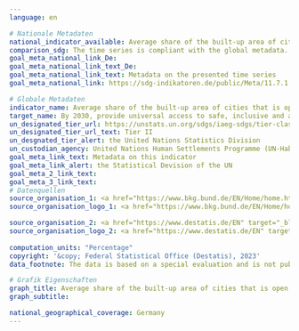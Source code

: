 ```yaml
---
language: en    

# Nationale Metadaten    
national_indicator_available: Average share of the built-up area of cities that is open space for public use    
comparison_sdg: The time series is compliant with the global metadata.    
goal_meta_national_link_De: 
goal_meta_national_link_text_De: 
goal_meta_national_link_text: Metadata on the presented time series
goal_meta_national_link: https://sdg-indikatoren.de/public/Meta/11.7.1.pdf    

# Globale Metadaten    
indicator_name: Average share of the built-up area of cities that is open space for public use for all, by sex, age and persons with disabilities    
target_name: By 2030, provide universal access to safe, inclusive and accessible, green and public spaces, in particular for women and children, older persons and persons with disabilities    
un_designated_tier_url: https://unstats.un.org/sdgs/iaeg-sdgs/tier-classification/    
un_designated_tier_url_text: Tier II    
un_desgnated_tier_alert: the United Nations Statistics Division    
un_custodian_agency: United Nations Human Settlements Programme (UN-Habitat)    
goal_meta_link_text: Metadata on this indicator    
goal_meta_link_alert: the Statistical Devision of the UN    
goal_meta_2_link_text:     
goal_meta_3_link_text:         
# Datenquellen
source_organisation_1: <a href="https://www.bkg.bund.de/EN/Home/home.html" target="_blank" onclick="return confirm_alert('the Federal Agency for Cartography and Geodesy','En');"> Federal Agency for Cartography and Geodesy </a>
source_organisation_logo_1: <a href="https://www.bkg.bund.de/EN/Home/home.html" target="_blank" onclick="return confirm_alert('the Federal Agency for Cartography and Geodesy','En');"><img src="https://g205sdgs.github.io/sdg-indicators/public/OrgImgEn/bkg.png" alt="Logo bkg" style="height:60px; width:148px"/></a>

source_organisation_2: <a href="https://www.destatis.de/EN" target="_blank"> Federal Statistical Office (Destatis) </a>
source_organisation_logo_2: <a href="https://www.destatis.de/EN" target="_blank"><img src="https://g205sdgs.github.io/sdg-indicators/public/OrgImgEn/destatis.png" alt="Logo destatis" style="height:60px; width:148px"/></a>
    
computation_units: "Percentage"    
copyright: '&copy; Federal Statistical Office (Destatis), 2023'    
data_footnote: The data is based on a special evaluation and is not publicly available.    

# Grafik Eigenschaften    
graph_title: Average share of the built-up area of cities that is open space for public use
graph_subtitle:     

national_geographical_coverage: Germany    
---
```


<span></span>
